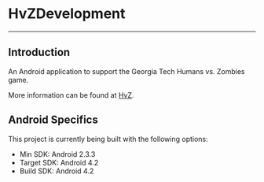 HvZDevelopment
==============
- - -

Introduction
------------
An Android application to support the Georgia Tech Humans vs. Zombies game.

More information can be found at [HvZ](https://hvz.gatech.edu).

Android Specifics
-------------
This project is currently being built with the following options:

* Min SDK: Android 2.3.3
* Target SDK: Android 4.2
* Build SDK: Android 4.2